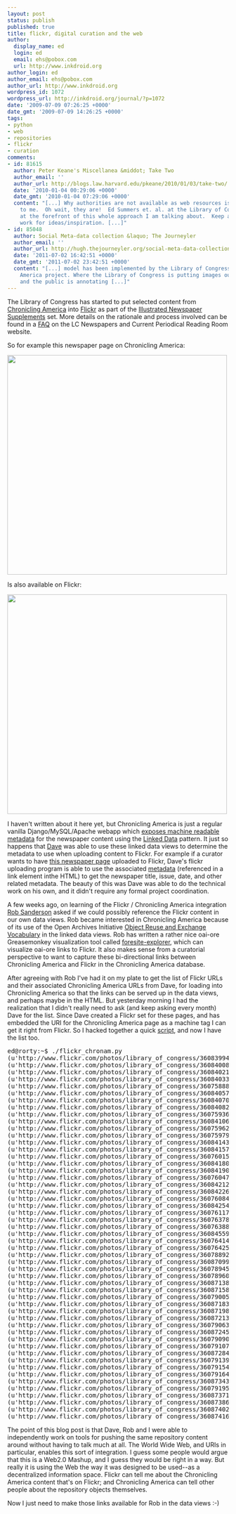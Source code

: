 ```yaml
---
layout: post
status: publish
published: true
title: flickr, digital curation and the web
author:
  display_name: ed
  login: ed
  email: ehs@pobox.com
  url: http://www.inkdroid.org
author_login: ed
author_email: ehs@pobox.com
author_url: http://www.inkdroid.org
wordpress_id: 1072
wordpress_url: http://inkdroid.org/journal/?p=1072
date: '2009-07-09 07:26:25 +0000'
date_gmt: '2009-07-09 14:26:25 +0000'
tags:
- python
- web
- repositories
- flickr
- curation
comments:
- id: 81615
  author: Peter Keane's Miscellanea &middot; Take Two
  author_email: ''
  author_url: http://blogs.law.harvard.edu/pkeane/2010/01/03/take-two/
  date: '2010-01-04 00:29:06 +0000'
  date_gmt: '2010-01-04 07:29:06 +0000'
  content: "[...] Why authorities are not available as web resources is mind-boggling
    to me.  Oh wait, they are!  Ed Summers et. al. at the Library of Congress are
    at the forefront of this whole approach I am talking about.  Keep an eye on their
    work for ideas/inspiration. [...]"
- id: 85048
  author: Social Meta-data collection &laquo; The Journeyler
  author_email: ''
  author_url: http://hugh.thejourneyler.org/social-meta-data-collection
  date: '2011-07-02 16:42:51 +0000'
  date_gmt: '2011-07-02 23:42:51 +0000'
  content: "[...] model has been implemented by the Library of Congress in the Chronicling
    America project. Where the Library of Congress is putting images out on Flickr
    and the public is annotating [...]"
---
```


<p>The Library of Congress has started to put selected content from <a href="http://chroniclingamerica.loc.gov">Chronicling America</a> into <a href="http://flickr.com">Flickr</a> as part of the <a href="http://www.flickr.com/photos/library_of_congress/sets/72157619452486566/">Illustrated Newspaper Supplements</a> set. More details on the rationale and process involved can be found in a <a href="http://www.loc.gov/rr/news/flickr/flickrFAQ.html">FAQ</a> on the LC Newspapers and Current Periodical Reading Room website. </p>
<p>So for example this newspaper page on Chronicling America:</p>
<p><a href="http://chroniclingamerica.loc.gov/lccn/sn83030214/1909-12-26/ed-1/seq-13/"><img src="http://inkdroid.org/images/chronam_flickr_2.png" style="width: 500px; border: none;" /></a></p>
<p>Is also available on Flickr:</p>
<p><a href="http://www.flickr.com/photos/library_of_congress/3608741612"><img src="http://inkdroid.org/images/chronam_flickr_1.png" style="width: 500px; border: none;" /></a></p>
<p>I haven't written about it here yet, but Chronicling America is just a regular vanilla Django/MySQL/Apache webapp which <a href="http://lists.w3.org/Archives/Public/public-lod/2009May/0301.html">exposes machine readable metadata</a> for the newspaper content using the <a href="http://www.w3.org/DesignIssues/LinkedData.html">Linked Data</a> pattern. It just so happens that <a href="http://twitter.com/davewoodward">Dave</a> was able to use these linked data views to determine the metadata to use when uploading content to Flickr. For example if a curator wants to have <a href="http://chroniclingamerica.loc.gov/lccn/sn83030214/1909-12-26/ed-1/seq-13/">this newspaper page</a> uploaded to Flickr,  Dave's flickr uploading program is able to use the associated <a href="http://chroniclingamerica.loc.gov/lccn/sn83030214/1909-12-26/ed-1/seq-13.rdf">metadata</a> (referenced in a link element inthe HTML) to get the newspaper title, issue, date, and other related metadata. The beauty of this was Dave was able to do the technical work on his own, and it didn't require any formal project coordination.</p>
<p>A few weeks ago, on learning of the Flickr / Chronicling America integration <a href="http://www.csc.liv.ac.uk/~azaroth/">Rob Sanderson</a> asked if we could possibly reference the Flickr content in our own data views. Rob became interested in Chronicling America because of its use of the Open Archives Initiative <a href="http://www.openarchives.org/ore/1.0/vocabulary.html">Object Reuse and Exchange Vocabulary</a> in the linked data views. Rob has written a rather nice oai-ore Greasemonkey visualization tool called <a href="http://foresite.cheshire3.org/explorer/foresite-explorer.user.js">foresite-explorer</a>, which can visualize oai-ore links to Flickr. It also makes sense from a curatorial perspective to want to capture these bi-directional links between Chronicling America and Flickr in the Chronicling America database.</p>
<p>After agreeing with Rob I've had it on my plate to get the list of Flickr URLs and their associated Chronicling America URLs from Dave, for loading into Chronicling America so that the links can be served up in the data views, and perhaps maybe in the HTML. But yesterday morning I had the realization that I didn't really need to ask (and keep asking every month) Dave for the list. Since Dave created a Flickr set for these pages, and has embedded the URI for the Chronicling America page as a machine tag I can get it right from Flickr. So I hacked together a quick <a href="http://gist.github.com/142889">script</a>, and now I have the list too.</p>
<pre>
ed@rorty:~$ ./flickr_chronam.py
(u'http://www.flickr.com/photos/library_of_congress/3608399458', u'http://chroniclingamerica.loc.gov/lccn/sn83030214/1909-01-03/ed-1/seq-17/')
(u'http://www.flickr.com/photos/library_of_congress/3608400834', u'http://chroniclingamerica.loc.gov/lccn/sn83030214/1909-01-10/ed-1/seq-17/')
(u'http://www.flickr.com/photos/library_of_congress/3608402104', u'http://chroniclingamerica.loc.gov/lccn/sn83030214/1909-01-17/ed-1/seq-16/')
(u'http://www.flickr.com/photos/library_of_congress/3608403362', u'http://chroniclingamerica.loc.gov/lccn/sn83030214/1909-01-24/ed-1/seq-15/')
(u'http://www.flickr.com/photos/library_of_congress/3607588861', u'http://chroniclingamerica.loc.gov/lccn/sn83030214/1909-01-31/ed-1/seq-15/')
(u'http://www.flickr.com/photos/library_of_congress/3608405718', u'http://chroniclingamerica.loc.gov/lccn/sn83030214/1909-02-07/ed-1/seq-15/')
(u'http://www.flickr.com/photos/library_of_congress/3608407068', u'http://chroniclingamerica.loc.gov/lccn/sn83030214/1909-02-14/ed-1/seq-16/')
(u'http://www.flickr.com/photos/library_of_congress/3608408274', u'http://chroniclingamerica.loc.gov/lccn/sn83030214/1909-02-21/ed-1/seq-15/')
(u'http://www.flickr.com/photos/library_of_congress/3607593693', u'http://chroniclingamerica.loc.gov/lccn/sn83030214/1909-02-28/ed-1/seq-17/')
(u'http://www.flickr.com/photos/library_of_congress/3608410606', u'http://chroniclingamerica.loc.gov/lccn/sn83030214/1909-03-07/ed-1/seq-15/')
(u'http://www.flickr.com/photos/library_of_congress/3607596267', u'http://chroniclingamerica.loc.gov/lccn/sn83030214/1909-03-14/ed-1/seq-17/')
(u'http://www.flickr.com/photos/library_of_congress/3607597927', u'http://chroniclingamerica.loc.gov/lccn/sn83030214/1909-03-21/ed-1/seq-15/')
(u'http://www.flickr.com/photos/library_of_congress/3608414374', u'http://chroniclingamerica.loc.gov/lccn/sn83030214/1909-03-28/ed-1/seq-15/')
(u'http://www.flickr.com/photos/library_of_congress/3608415708', u'http://chroniclingamerica.loc.gov/lccn/sn83030214/1909-04-04/ed-1/seq-15/')
(u'http://www.flickr.com/photos/library_of_congress/3607601559', u'http://chroniclingamerica.loc.gov/lccn/sn83030214/1909-04-11/ed-1/seq-17/')
(u'http://www.flickr.com/photos/library_of_congress/3608418042', u'http://chroniclingamerica.loc.gov/lccn/sn83030214/1909-04-18/ed-1/seq-17/')
(u'http://www.flickr.com/photos/library_of_congress/3608419060', u'http://chroniclingamerica.loc.gov/lccn/sn83030214/1909-04-25/ed-1/seq-17/')
(u'http://www.flickr.com/photos/library_of_congress/3607604705', u'http://chroniclingamerica.loc.gov/lccn/sn83030214/1909-05-02/ed-1/seq-17/')
(u'http://www.flickr.com/photos/library_of_congress/3608421240', u'http://chroniclingamerica.loc.gov/lccn/sn83030214/1909-05-09/ed-1/seq-17/')
(u'http://www.flickr.com/photos/library_of_congress/3608422694', u'http://chroniclingamerica.loc.gov/lccn/sn83030214/1909-05-16/ed-1/seq-17/')
(u'http://www.flickr.com/photos/library_of_congress/3607608459', u'http://chroniclingamerica.loc.gov/lccn/sn83030214/1909-05-23/ed-1/seq-15/')
(u'http://www.flickr.com/photos/library_of_congress/3608425436', u'http://chroniclingamerica.loc.gov/lccn/sn83030214/1909-05-30/ed-1/seq-15/')
(u'http://www.flickr.com/photos/library_of_congress/3607611709', u'http://chroniclingamerica.loc.gov/lccn/sn83030214/1909-06-06/ed-1/seq-15/')
(u'http://www.flickr.com/photos/library_of_congress/3607637819', u'http://chroniclingamerica.loc.gov/lccn/sn83030214/1909-06-13/ed-1/seq-17/')
(u'http://www.flickr.com/photos/library_of_congress/3607638897', u'http://chroniclingamerica.loc.gov/lccn/sn83030214/1909-06-20/ed-1/seq-17/')
(u'http://www.flickr.com/photos/library_of_congress/3608455948', u'http://chroniclingamerica.loc.gov/lccn/sn83030214/1909-06-27/ed-1/seq-15/')
(u'http://www.flickr.com/photos/library_of_congress/3607641409', u'http://chroniclingamerica.loc.gov/lccn/sn83030214/1909-07-04/ed-1/seq-15/')
(u'http://www.flickr.com/photos/library_of_congress/3607642551', u'http://chroniclingamerica.loc.gov/lccn/sn83030214/1909-07-11/ed-1/seq-15/')
(u'http://www.flickr.com/photos/library_of_congress/3607889205', u'http://chroniclingamerica.loc.gov/lccn/sn83030214/1909-07-18/ed-1/seq-15/')
(u'http://www.flickr.com/photos/library_of_congress/3608709982', u'http://chroniclingamerica.loc.gov/lccn/sn83030214/1909-07-25/ed-1/seq-15/')
(u'http://www.flickr.com/photos/library_of_congress/3607894517', u'http://chroniclingamerica.loc.gov/lccn/sn83030214/1909-08-01/ed-1/seq-15/')
(u'http://www.flickr.com/photos/library_of_congress/3607896027', u'http://chroniclingamerica.loc.gov/lccn/sn83030214/1909-08-08/ed-1/seq-15/')
(u'http://www.flickr.com/photos/library_of_congress/3608713826', u'http://chroniclingamerica.loc.gov/lccn/sn83030214/1909-08-15/ed-1/seq-15/')
(u'http://www.flickr.com/photos/library_of_congress/3608715804', u'http://chroniclingamerica.loc.gov/lccn/sn83030214/1909-08-22/ed-1/seq-15/')
(u'http://www.flickr.com/photos/library_of_congress/3607900561', u'http://chroniclingamerica.loc.gov/lccn/sn83030214/1909-08-29/ed-1/seq-15/')
(u'http://www.flickr.com/photos/library_of_congress/3608718394', u'http://chroniclingamerica.loc.gov/lccn/sn83030214/1909-09-05/ed-1/seq-15/')
(u'http://www.flickr.com/photos/library_of_congress/3608719874', u'http://chroniclingamerica.loc.gov/lccn/sn83030214/1909-09-12/ed-1/seq-17/')
(u'http://www.flickr.com/photos/library_of_congress/3608721302', u'http://chroniclingamerica.loc.gov/lccn/sn83030214/1909-09-19/ed-1/seq-17/')
(u'http://www.flickr.com/photos/library_of_congress/3607906387', u'http://chroniclingamerica.loc.gov/lccn/sn83030214/1909-09-26/ed-1/seq-17/')
(u'http://www.flickr.com/photos/library_of_congress/3608724542', u'http://chroniclingamerica.loc.gov/lccn/sn83030214/1909-10-03/ed-1/seq-17/')
(u'http://www.flickr.com/photos/library_of_congress/3607909093', u'http://chroniclingamerica.loc.gov/lccn/sn83030214/1909-10-10/ed-1/seq-17/')
(u'http://www.flickr.com/photos/library_of_congress/3607910739', u'http://chroniclingamerica.loc.gov/lccn/sn83030214/1909-10-17/ed-1/seq-17/')
(u'http://www.flickr.com/photos/library_of_congress/3608728408', u'http://chroniclingamerica.loc.gov/lccn/sn83030214/1909-10-24/ed-1/seq-17/')
(u'http://www.flickr.com/photos/library_of_congress/3607913989', u'http://chroniclingamerica.loc.gov/lccn/sn83030214/1909-10-31/ed-1/seq-17/')
(u'http://www.flickr.com/photos/library_of_congress/3607915481', u'http://chroniclingamerica.loc.gov/lccn/sn83030214/1909-11-07/ed-1/seq-17/')
(u'http://www.flickr.com/photos/library_of_congress/3607916497', u'http://chroniclingamerica.loc.gov/lccn/sn83030214/1909-11-14/ed-1/seq-17/')
(u'http://www.flickr.com/photos/library_of_congress/3608734354', u'http://chroniclingamerica.loc.gov/lccn/sn83030214/1909-11-21/ed-1/seq-17/')
(u'http://www.flickr.com/photos/library_of_congress/3607919583', u'http://chroniclingamerica.loc.gov/lccn/sn83030214/1909-11-28/ed-1/seq-17/')
(u'http://www.flickr.com/photos/library_of_congress/3608737124', u'http://chroniclingamerica.loc.gov/lccn/sn83030214/1909-12-05/ed-1/seq-17/')
(u'http://www.flickr.com/photos/library_of_congress/3608738658', u'http://chroniclingamerica.loc.gov/lccn/sn83030214/1909-12-12/ed-1/seq-17/')
(u'http://www.flickr.com/photos/library_of_congress/3608740242', u'http://chroniclingamerica.loc.gov/lccn/sn83030214/1909-12-19/ed-1/seq-17/')
(u'http://www.flickr.com/photos/library_of_congress/3608741612', u'http://chroniclingamerica.loc.gov/lccn/sn83030214/1909-12-26/ed-1/seq-13/')
</pre>
<p>The point of this blog post is that Dave, Rob and I were able to independently work on tools for pushing the same repository content around without having to talk much at all. The World Wide Web, and URIs in particular, enables this sort of integration. I guess some people would argue that this is a Web2.0 Mashup, and I guess they would be right in a way. But really it is using the Web the way it was designed to be used--as a decentralized information space. Flickr can tell me about the Chronicling America content that's on Flickr; and Chronicling America can tell other people about the repository objects themselves.</p>
<p>Now I just need to make those links available for Rob in the data views :-)</p>
